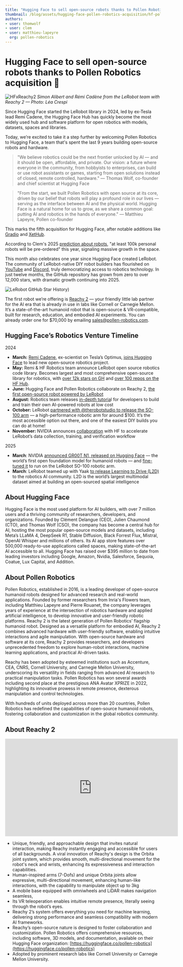 ```yaml
---
title: "Hugging Face to sell open-source robots thanks to Pollen Robotics acquisition 🤖" 
thumbnail: /blog/assets/hugging-face-pollen-robotics-acquisition/hf-pollen.png
authors:
- user: thomwolf
- user: clem
- user: matthieu-lapeyre
  org: pollen-robotics
---
```


# Hugging Face to sell open-source robots thanks to Pollen Robotics acquisition 🤖

![HFxReachy2](https://huggingface.co/datasets/huggingface/documentation-images/resolve/main/blog/hugging-face-pollen-robotics-acquisition/simon-remi.jpg)
*Simon Alibert and Rémi Cadène from the LeRobot team with Reachy 2 — Photo: Léa Crespi*

Since Hugging Face started the LeRobot library in 2024, led by ex-Tesla lead Remi Cadene, the Hugging Face Hub has quickly become the most widely used hub and software platform for open robotics with models, datasets, spaces and libraries.

Today, we’re excited to take it a step further by welcoming Pollen Robotics to Hugging Face, a team that's spent the last 9 years building open-source robots and hardware.

> "We believe robotics could be the next frontier unlocked by AI — and it should be open, affordable, and private. Our vision: a future where everyone in the community, from hobbyists to enterprises, can build or use robot assistants or games, starting from open solutions instead of closed, remote controlled, hardware." — Thomas Wolf, co-founder and chief scientist at Hugging Face

> "From the start, we built Pollen Robotics with open source at its core, driven by our belief that robots will play a profound role in our lives — serving as the interface between AI and the physical world. Hugging Face is a natural home for us to grow, as we share a common goal: putting AI and robotics in the hands of everyone." — Matthieu Lapeyre, Pollen co-founder

This marks the fifth acquisition for Hugging Face, after notable additions like [Gradio](https://x.com/Gradio) and [XetHub](https://www.forbes.com/sites/richardnieva/2024/08/08/hugging-face-xethub-acquisition/). 

According to Clem's 2025 [prediction about robots](https://www.linkedin.com/posts/clementdelangue_six-predictions-for-ai-in-2025-and-a-review-activity-7269341028799725568-X79a?utm_source=share&utm_medium=member_desktop&rcm=ACoAABNkWx4Bd1TXiJWc89LoPl7Bwii_7tkyFd4), "at least 100k personal robots will be pre-ordered" this year, signaling massive growth in the space.

This month also celebrates one year since Hugging Face created LeRobot. The community of LeRobot-native DIY robot builders has flourished on [YouTube](https://www.youtube.com/results?search_query=lerobot) and [Discord](https://discord.com/channels/1216765309076115607/1216765309558722622), truly democratizing access to robotics technology. In just twelve months, the GitHub repository has grown from zero to over 12,000 stars, with dramatic growth continuing into 2025.

![LeRobot GitHub Star History](https://pbs.twimg.com/media/GoK1l7Va8AAMeXo?format=jpg&name=medium))

The first robot we’re offering is [Reachy 2](https://www.pollen-robotics.com/wp-content/uploads/2025/02/Reachy2-Dual-arms-with-mobile-base-Datasheet-1.pdf) — your friendly little lab partner for the AI era that is already in use in labs like Cornell or Carnegie Mellon. It’s a state-of-the-art humanoid robot that is open-source & VR-compatible, built for research, education, and embodied AI experiments. You can already order one for $70,000 by emailing sales@pollen-robotics.com.

## Hugging Face’s Robotics Venture Timeline

2024

* **March:** [Remi Cadene](https://x.com/RemiCadene), ex-scientist on Tesla’s Optimus, [joins Hugging Face](https://x.com/RemiCadene/status/1765715921388056904) to lead new open-source robotics project.  
* **May:** Remi & HF Robotics team announce LeRobot open source robotics code library. Becomes largest and most comprehensive open-source library for robotics, with [over 12k stars on GH](https://github.com/huggingface/lerobot) and [over 100 repos on the HF Hub](https://huggingface.co/lerobot).  
* **June:** Hugging Face and Pollen Robotics collaborate on Reachy 2, [the first open-source robot powered by LeRobot](https://venturebeat.com/ai/hugging-face-and-pollen-robotics-show-off-first-project-an-open-source-robot-that-does-chores/)  
* **August:** Robotics team releases [in-depth tutoria](https://github.com/huggingface/lerobot/blob/main/examples/7_get_started_with_real_robot.md)l for developers to build and train their own AI-powered robots at low cost  
* **October:** LeRobot [partnered with @therobotstudio to release the SO-100 arm](https://github.com/TheRobotStudio/SO-ARM100) — a high-performance robotic arm for around $100. It’s the most accessible option out there, and one of the easiest DIY builds you can do at home\!  
* **November:** NVIDIA announces [collaboration](https://www.benzinga.com/news/24/11/41799600/nvidia-partners-with-ai-startup-hugging-face-to-supercharge-open-source-robotics) with HF to accelerate LeRobot’s data collection, training, and verification workflow

2025

* **March**: NVIDIA [announced GR00T N1, released on Hugging Face](https://huggingface.co/blog/nvidia-physical-ai) — the world’s first open foundation model for humanoid robots — and [fine-tuned it](https://x.com/DrJimFan/status/1902117478496616642) to run on the LeRobot SO-100 robotic arm.  
* **March**: LeRobot teamed up with Yaak [to release Learning to Drive (L2D)](https://huggingface.co/blog/lerobot-goes-to-driving-school) to the robotics AI community. L2D is the world’s largest multimodal dataset aimed at building an open-sourced spatial intelligence

## About Hugging Face

Hugging Face is the most used platform for AI builders, with over 7 million users and a thriving community of researchers, developers, and organizations. Founded by Clément Delangue (CEO), Julien Chaumond (CTO), and Thomas Wolf (CSO), the company has become a central hub for AI, hosting the most popular open-source models and datasets, including Meta’s LLaMA 4, DeepSeek R1, Stable Diffusion, Black Forrest Flux, Mistral, OpenAI Whisper and millions of others. Its AI app store features over 500,000 ready-to-use applications called spaces, making state-of-the-art AI accessible to all. Hugging Face has raised over $395 million to date from leading investors including Google, Amazon, Nvidia, Salesforce, Sequoia, Coatue, Lux Capital, and Addition.

## About Pollen Robotics

Pollen Robotics, established in 2016, is a leading developer of open-source humanoid robots designed for advanced research and real-world applications. Founded by former researchers from Inria's Flowers team, including Matthieu Lapeyre and Pierre Rouanet, the company leverages years of experience at the intersection of robotics hardware and applied artificial intelligence, to develop innovative and user-friendly robotic platforms. Reachy 2 is the latest generation of Pollen Robotics’ flagship humanoid robot. Designed as a versatile platform for embodied AI, Reachy 2 combines advanced hardware with user-friendly software, enabling intuitive interactions and agile manipulation. With open-source hardware and software at its core, Reachy 2 provides researchers, and developers unprecedented freedom to explore human-robot interactions, machine learning applications, and practical AI-driven tasks.

Reachy has been adopted by esteemed institutions such as Accenture, CEA, CNRS, Cornell University, and Carnegie Mellon University, underscoring its versatility in fields ranging from advanced AI research to practical manipulation tasks. Pollen Robotics has won several awards including second place at the prestigious ANA Avatar XPRIZE in 2022, highlighting its innovative prowess in remote presence, dexterous manipulation and control technologies.

With hundreds of units deployed across more than 20 countries, Pollen Robotics has redefined the capabilities of open-source humanoid robots, fostering collaboration and customization in the global robotics community.

## About Reachy 2

<iframe width="560" height="315" src="https://www.youtube.com/embed/Er8SPJsIYr0?si=mJ7CPFiKMgQlKCvn" title="YouTube video player" frameborder="0" allow="accelerometer; autoplay; clipboard-write; encrypted-media; gyroscope; picture-in-picture; web-share" referrerpolicy="strict-origin-when-cross-origin" allowfullscreen></iframe>

- Unique, friendly, and approachable design that invites natural interaction, making Reachy instantly engaging and accessible for users of all backgrounds. A viral innovation of Reachy's design is the Orbita joint system, which provides smooth, multi-directional movement for the robot's neck and wrists, enhancing its expressiveness and interaction capabilities.  
- Human-inspired arms (7-Dofs) and unique Orbita joints allow expressive, multi-directional movement, enhancing human-like interactions, with the capability to manipulate object up to 3kg   
- A mobile base equipped with omniwheels and LiDAR makes navigation seamless,   
- Its VR teleoperation enables intuitive remote presence, literally seeing through the robot’s eyes.  
- Reachy 2’s system offers everything you need for machine learning, delivering strong performance and seamless compatibility with modern AI frameworks.  
- Reachy’s open-source nature is designed to foster collaboration and customization. Pollen Robotics offers comprehensive resources, including software, 3D models, and documentation, available on their Hugging Face organization: [https://huggingface.co/pollen-robotics](https://huggingface.co/pollen-robotics)   
- Adopted by prominent research labs like Cornell University or Carnegie Mellon University.
